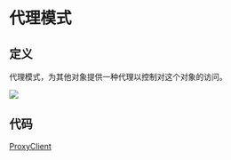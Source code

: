 # 代理模式

## 定义

代理模式，为其他对象提供一种代理以控制对这个对象的访问。

![](https://technotes.oss-cn-shenzhen.aliyuncs.com/2023/202305072249038.png)

## 代码

[ProxyClient](ProxyClient.java)